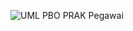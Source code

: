 ![UML PBO PRAK Pegawai](https://github.com/user-attachments/assets/0ac426e5-b9cb-4b2d-8b28-865c948cb938)
